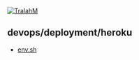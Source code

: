 

[![TralahM](https://img.shields.io/badge/Author-TralahM-cyan.svg?style=for-the-badge)](https://github.com/TralahM)
## devops/deployment/heroku 
* [env.sh](https://github.com/TralahM/devops/deployment/heroku/blob/master/env.sh)